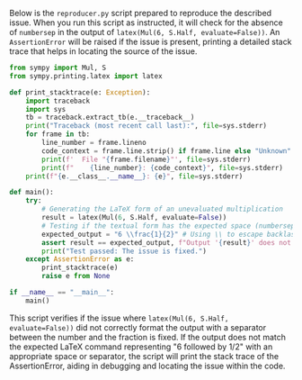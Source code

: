 Below is the `reproducer.py` script prepared to reproduce the described issue. When you run this script as instructed, it will check for the absence of `numbersep` in the output of `latex(Mul(6, S.Half, evaluate=False))`. An `AssertionError` will be raised if the issue is present, printing a detailed stack trace that helps in locating the source of the issue.

```python
from sympy import Mul, S
from sympy.printing.latex import latex

def print_stacktrace(e: Exception):
    import traceback
    import sys
    tb = traceback.extract_tb(e.__traceback__)
    print("Traceback (most recent call last):", file=sys.stderr)
    for frame in tb:
        line_number = frame.lineno
        code_context = frame.line.strip() if frame.line else "Unknown"
        print(f'  File "{frame.filename}"', file=sys.stderr)
        print(f"    {line_number}: {code_context}", file=sys.stderr)
    print(f"{e.__class__.__name__}: {e}", file=sys.stderr)

def main():
    try:
        # Generating the LaTeX form of an unevaluated multiplication
        result = latex(Mul(6, S.Half, evaluate=False))
        # Testing if the textual form has the expected space (numbersep) between numbers
        expected_output = "6 \\frac{1}{2}" # Using \\ to escape backlash in the expected LaTeX command
        assert result == expected_output, f"Output '{result}' does not match expected '{expected_output}'"
        print("Test passed: The issue is fixed.")
    except AssertionError as e:
        print_stacktrace(e)
        raise e from None

if __name__ == "__main__":
    main()
```

This script verifies if the issue where `latex(Mul(6, S.Half, evaluate=False))` did not correctly format the output with a separator between the number and the fraction is fixed. If the output does not match the expected LaTeX command representing "6 followed by 1/2" with an appropriate space or separator, the script will print the stack trace of the AssertionError, aiding in debugging and locating the issue within the code.